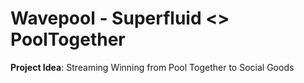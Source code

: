 # Wavepool - Superfluid <> PoolTogether

**Project Idea**: Streaming Winning from Pool Together to Social Goods

